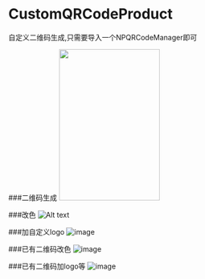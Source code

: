 # CustomQRCodeProduct
自定义二维码生成,只需要导入一个NPQRCodeManager即可

###二维码生成
<img src="https://github.com/XiangHongJiang/CustomQRCodeProduct/tree/master/ReadMeFile/QR0.png" width="200" height="300">

###改色
![Alt text](https://github.com/XiangHongJiang/CustomQRCodeProduct/tree/master/ReadMeFile/QR1.png)

###加自定义logo
![image](https://github.com/XiangHongJiang/CustomQRCodeProduct/tree/master/ReadMeFile/QR2.png)

###已有二维码改色
![image](https://github.com/XiangHongJiang/CustomQRCodeProduct/tree/master/ReadMeFile/QR3.png)

###已有二维码加logo等
![image](https://github.com/XiangHongJiang/CustomQRCodeProduct/tree/master/ReadMeFile/QR4.png)

